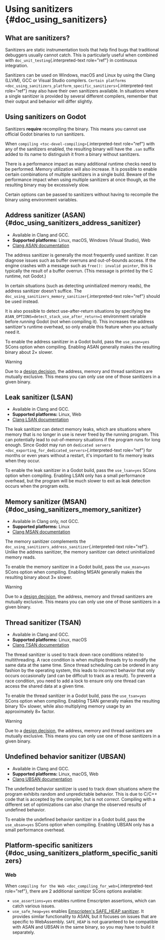 # Using sanitizers {#doc_using_sanitizers}

## What are sanitizers?

Sanitizers are static instrumentation tools that help find bugs that
traditional debuggers usually cannot catch. This is particularly useful
when combined with `doc_unit_testing`{.interpreted-text role="ref"} in
continuous integration.

Sanitizers can be used on Windows, macOS and Linux by using the Clang
(LLVM), GCC or Visual Studio compilers.
`Certain platforms <doc_using_sanitizers_platform_specific_sanitizers>`{.interpreted-text
role="ref"} may also have their own sanitizers available. In situations
where a single sanitizer is provided by several different compilers,
remember that their output and behavior will differ slightly.

## Using sanitizers on Godot

Sanitizers **require** recompiling the binary. This means you cannot use
official Godot binaries to run sanitizers.

When `compiling <toc-devel-compiling>`{.interpreted-text role="ref"}
with any of the sanitizers enabled, the resulting binary will have the
`.san` suffix added to its name to distinguish it from a binary without
sanitizers.

There is a performance impact as many additional runtime checks need to
be performed. Memory utilization will also increase. It is possible to
enable certain combinations of multiple sanitizers in a single build.
Beware of the performance impact when using multiple sanitizers at once
though, as the resulting binary may be excessively slow.

Certain options can be passed to sanitizers without having to recompile
the binary using environment variables.

## Address sanitizer (ASAN) {#doc_using_sanitizers_address_sanitizer}

- Available in Clang and GCC.
- **Supported platforms:** Linux, macOS, Windows (Visual Studio), Web
- [Clang ASAN
  documentation](https://clang.llvm.org/docs/AddressSanitizer.html)

The address sanitizer is generally the most frequently used sanitizer.
It can diagnose issues such as buffer overruns and out-of-bounds access.
If the engine crashes with a message such as `free(): invalid pointer`,
this is typically the result of a buffer overrun. (This message is
printed by the C runtime, not Godot.)

In certain situations (such as detecting uninitialized memory reads),
the address sanitizer doesn\'t suffice. The
`doc_using_sanitizers_memory_sanitizer`{.interpreted-text role="ref"}
should be used instead.

It is also possible to detect use-after-return situations by specifying
the `ASAN_OPTIONS=detect_stack_use_after_return=1` environment variable
before *running* Godot (not when compiling it). This increases the
address sanitizer\'s runtime overhead, so only enable this feature when
you actually need it.

To enable the address sanitizer in a Godot build, pass the
`use_asan=yes` SCons option when compiling. Enabling ASAN generally
makes the resulting binary about 2× slower.

> [!WARNING]
> Due to a [design
> decision](https://stackoverflow.com/questions/36971902/why-cant-clang-enable-all-sanitizers/),
> the address, memory and thread sanitizers are mutually exclusive. This
> means you can only use one of those sanitizers in a given binary.

## Leak sanitizer (LSAN)

- Available in Clang and GCC.
- **Supported platforms:** Linux, Web
- [Clang LSAN
  documentation](https://clang.llvm.org/docs/LeakSanitizer.html)

The leak sanitizer can detect memory leaks, which are situations where
memory that is no longer in use is never freed by the running program.
This can potentially lead to out-of-memory situations if the program
runs for long enough. Since Godot may run on
`dedicated servers <doc_exporting_for_dedicated_servers>`{.interpreted-text
role="ref"} for months or even years without a restart, it\'s important
to fix memory leaks when they occur.

To enable the leak sanitizer in a Godot build, pass the `use_lsan=yes`
SCons option when compiling. Enabling LSAN only has a small performance
overhead, but the program will be much slower to exit as leak detection
occurs when the program exits.

## Memory sanitizer (MSAN) {#doc_using_sanitizers_memory_sanitizer}

- Available in Clang only, not GCC.
- **Supported platforms:** Linux
- [Clang MSAN
  documentation](https://clang.llvm.org/docs/MemorySanitizer.html)

The memory sanitizer complements the
`doc_using_sanitizers_address_sanitizer`{.interpreted-text role="ref"}.
Unlike the address sanitizer, the memory sanitizer can detect
uninitialized memory reads.

To enable the memory sanitizer in a Godot build, pass the `use_msan=yes`
SCons option when compiling. Enabling MSAN generally makes the resulting
binary about 3× slower.

> [!WARNING]
> Due to a [design
> decision](https://stackoverflow.com/questions/36971902/why-cant-clang-enable-all-sanitizers/),
> the address, memory and thread sanitizers are mutually exclusive. This
> means you can only use one of those sanitizers in a given binary.

## Thread sanitizer (TSAN)

- Available in Clang and GCC.
- **Supported platforms:** Linux, macOS
- [Clang TSAN
  documentation](https://clang.llvm.org/docs/ThreadSanitizer.html)

The thread sanitizer is used to track down race conditions related to
multithreading. A race condition is when multiple threads try to modify
the same data at the same time. Since thread scheduling can be ordered
in any fashion by the operating system, this leads to incorrect behavior
that only occurs occasionally (and can be difficult to track as a
result). To prevent a race condition, you need to add a lock to ensure
only one thread can access the shared data at a given time.

To enable the thread sanitizer in a Godot build, pass the `use_tsan=yes`
SCons option when compiling. Enabling TSAN generally makes the resulting
binary 10× slower, while also multiplying memory usage by an
approximately 8× factor.

> [!WARNING]
> Due to a [design
> decision](https://stackoverflow.com/questions/36971902/why-cant-clang-enable-all-sanitizers/),
> the address, memory and thread sanitizers are mutually exclusive. This
> means you can only use one of those sanitizers in a given binary.

## Undefined behavior sanitizer (UBSAN)

- Available in Clang and GCC.
- **Supported platforms:** Linux, macOS, Web
- [Clang UBSAN
  documentation](https://clang.llvm.org/docs/UndefinedBehaviorSanitizer.html)

The undefined behavior sanitizer is used to track down situations where
the program exhibits random and unpredictable behavior. This is due to
C/C++ code that is accepted by the compiler, but is not *correct*.
Compiling with a different set of optimizations can also change the
observed results of undefined behavior.

To enable the undefined behavior sanitizer in a Godot build, pass the
`use_ubsan=yes` SCons option when compiling. Enabling UBSAN only has a
small performance overhead.

## Platform-specific sanitizers {#doc_using_sanitizers_platform_specific_sanitizers}

### Web

When `compiling for the Web <doc_compiling_for_web>`{.interpreted-text
role="ref"}, there are 2 additional sanitizer SCons options available:

- `use_assertions=yes` enables runtime Emscripten assertions, which can
  catch various issues.
- `use_safe_heap=yes` enables [Emscripten\'s SAFE_HEAP
  sanitizer](https://emscripten.org/docs/debugging/Sanitizers.html). It
  provides similar functionality to ASAN, but it focuses on issues that
  are specific to WebAssembly. `SAFE_HEAP` is not guaranteed to be
  compatible with ASAN and UBSAN in the same binary, so you may have to
  build it separately.

